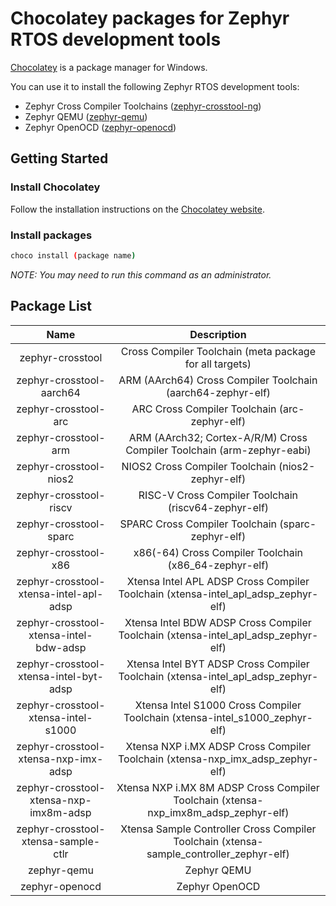 # Chocolatey packages for Zephyr RTOS development tools

[Chocolatey](https://chocolatey.org) is a package manager for Windows.

You can use it to install the following Zephyr RTOS development tools:
* Zephyr Cross Compiler Toolchains ([zephyr-crosstool-ng](https://github.com/stephanosio/zephyr-crosstool-ng))
* Zephyr QEMU ([zephyr-qemu](https://github.com/stephanosio/zephyr-qemu))
* Zephyr OpenOCD ([zephyr-openocd](https://github.com/stephanosio/zephyr-openocd))

## Getting Started

### Install Chocolatey

Follow the installation instructions on the [Chocolatey website](https://chocolatey.org/install#individual).

### Install packages

```sh
choco install (package name)
```

_NOTE: You may need to run this command as an administrator._

## Package List

|                    Name                   |                                       Description                                       |
|:-----------------------------------------:|:---------------------------------------------------------------------------------------:|
|              zephyr-crosstool             |                 Cross Compiler Toolchain (meta package for all targets)                 |
|          zephyr-crosstool-aarch64         |               ARM (AArch64) Cross Compiler Toolchain (aarch64-zephyr-elf)               |
|            zephyr-crosstool-arc           |                      ARC Cross Compiler Toolchain (arc-zephyr-elf)                      |
|            zephyr-crosstool-arm           |          ARM (AArch32; Cortex-A/R/M) Cross Compiler Toolchain (arm-zephyr-eabi)         |
|           zephyr-crosstool-nios2          |                    NIOS2 Cross Compiler Toolchain (nios2-zephyr-elf)                    |
|           zephyr-crosstool-riscv          |                   RISC-V Cross Compiler Toolchain (riscv64-zephyr-elf)                  |
|           zephyr-crosstool-sparc          |                    SPARC Cross Compiler Toolchain (sparc-zephyr-elf)                    |
|            zephyr-crosstool-x86           |                  x86(-64) Cross Compiler Toolchain (x86_64-zephyr-elf)                  |
|   zephyr-crosstool-xtensa-intel-apl-adsp  |    Xtensa Intel APL ADSP Cross Compiler Toolchain (xtensa-intel_apl_adsp_zephyr-elf)    |
|   zephyr-crosstool-xtensa-intel-bdw-adsp  |    Xtensa Intel BDW ADSP Cross Compiler Toolchain (xtensa-intel_apl_adsp_zephyr-elf)    |
|   zephyr-crosstool-xtensa-intel-byt-adsp  |    Xtensa Intel BYT ADSP Cross Compiler Toolchain (xtensa-intel_apl_adsp_zephyr-elf)    |
|    zephyr-crosstool-xtensa-intel-s1000    |       Xtensa Intel S1000 Cross Compiler Toolchain (xtensa-intel_s1000_zephyr-elf)       |
|    zephyr-crosstool-xtensa-nxp-imx-adsp   |      Xtensa NXP i.MX ADSP Cross Compiler Toolchain (xtensa-nxp_imx_adsp_zephyr-elf)     |
|   zephyr-crosstool-xtensa-nxp-imx8m-adsp  |   Xtensa NXP i.MX 8M ADSP Cross Compiler Toolchain (xtensa-nxp_imx8m_adsp_zephyr-elf)   |
|     zephyr-crosstool-xtensa-sample-ctlr   | Xtensa Sample Controller Cross Compiler Toolchain (xtensa-sample_controller_zephyr-elf) |
|                zephyr-qemu                |                                       Zephyr QEMU                                       |
|               zephyr-openocd              |                                      Zephyr OpenOCD                                     |
